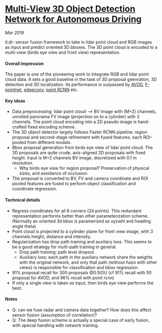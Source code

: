 # [Multi-View 3D Object Detection Network for Autonomous Driving](https://arxiv.org/pdf/1611.07759.pdf)

_Mar 2019_

tl;dr: sensor fusion framework to take in lidar point cloud and RGB images as input and predict oriented 3D bboxes. The 3D point cloud is encoded to a multi-view (birds eye view and front view) representation.

#### Overall impression
The paper is one of the pioneering work to integrate RGB and lidar point cloud data. It sets a good baseline in the task of 3D proposal geenration, 3D detection and 3D localization. Its performance is surpassed by [AVOD](avod.md), [F-pointnet](frustum_pointnet.md), [edgeconv](edgeconv.md), [point RCNN](point_rcnn.md) etc.

#### Key ideas
- Data preprocessing: lidar point cloud --> BV image with (M+2) channels, unrolled panorama FV image (projection on to a cylinder) with 3 channels. The point cloud encoding into a 2D pseudo image is hand-crafted fixed encoding scheme.
- The 3D object detector largely follows Faster RCNN pipeline: region proposal and second-stage refinement with fused features, each ROI-pooled from different modals.
- Bbox proposal generation from birds eye view of lidar point cloud. The 3D proposals are quite crude, axis-aligned 2D proposals with fixed height. Input is M+2 channels BV image, discretized with 0.1 m resolution.
	- Why birds eye view for region proposal? Preservation of physical sizes, and avoidance of occlusion.
- The proposal is converted to BV, FV and camera coordinate and ROI pooled features are fused to perform object classification and coordinate regression.


#### Technical details
- Regress coordinates for all 8 corners (24 points). This redundant representation performs better than other parameterization scheme. (Normally an oriented 3d bbox is paramerized as xyzwhl and heading angle theta)
- Point cloud is projected to a cylinder plane for front view image, with 3 channels height, distance and intensity.
- Regularization has drop path training and auxiliary loss. This seems to be a good strategy for multi-path training in general.
	- Drop path training: path level dropout
	- Auxiliary loss: each path in the auxiliary network share the weights with the original network, and only that path (without fusio with other views) is responsible for classification and bbox regression.
- 91% proposal recall for 300 proposals @0.5IOU (cf 91% recall with 50 proposal for AVOD, and 96% recall with point rcnn)
- If only a single view is taken as input, then birds eye view performs the best. 


#### Notes
- Q: can we fuse radar and camera data together? How does this affect sensor fusion (assumption of correlation)?
- Q: The deep fusion scheme is actually a special case of early fusion, with special handling with network training.

